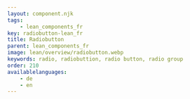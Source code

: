 ```yaml
---
layout: component.njk
tags: 
    - lean_components_fr
key: radiobutton-lean_fr
title: Radiobutton
parent: lean_components_fr
image: lean/overview/radiobutton.webp
keywords: radio, radiobuttion, radio button, radio group
order: 210
availablelanguages: 
    - de
    - en
---
```

